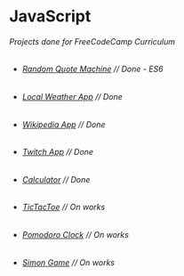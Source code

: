 # JavaScript

###### Projects done for FreeCodeCamp Curriculum

* ###### [Random Quote Machine]() // Done - ES6

* ###### [Local Weather App]() // Done

* ###### [Wikipedia App]() // Done

* ###### [Twitch App]() // Done

* ###### [Calculator](https://github.com/filipecosta-dev/JavaScript/tree/master/Calculator) // Done

* ###### [TicTacToe](https://github.com/filipecosta-dev/JavaScript/tree/master/TicTacToe) // On works

* ###### [Pomodoro Clock](https://github.com/filipecosta-dev/JavaScript/tree/master/PomodoroClock) // On works

* ###### [Simon Game](https://github.com/filipecosta-dev/JavaScript/tree/master/SimonGame) // On works
